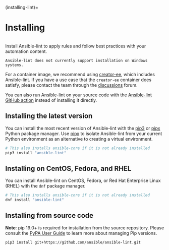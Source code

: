 (installing-lint)=

# Installing

```{contents} Topics

```

Install Ansible-lint to apply rules and follow best practices with your automation content.

```{note}
Ansible-lint does not currently support installation on Windows systems.
```

For a container image, we recommend using [creator-ee](https://github.com/ansible/creator-ee/), which includes Ansible-lint.
If you have a use case that the `creator-ee` container does satisfy, please contact the team through the [discussions](https://github.com/ansible/ansible-lint/discussions) forum.

You can also run Ansible-lint on your source code with the [Ansible-lint GitHub action](https://github.com/marketplace/actions/ansible-lint) instead of installing it directly.

## Installing the latest version

You can install the most recent version of Ansible-lint with the [pip3] or [pipx] Python package manager.
Use [pipx] to isolate Ansible-lint from your current Python environment as an alternative to creating a virtual environment.

```bash
# This also installs ansible-core if it is not already installed
pip3 install "ansible-lint"
```

## Installing on CentOS, Fedora, and RHEL

You can install Ansible-lint on CentOS, Fedora, or Red Hat Enterprise Linux (RHEL) with the `dnf` package manager.

```bash
# This also installs ansible-core if it is not already installed
dnf install "ansible-lint"
```

## Installing from source code

**Note**: pip 19.0+ is required for installation from the source repository.
Please consult the [PyPA User Guide] to learn more about managing Pip versions.

```bash
pip3 install git+https://github.com/ansible/ansible-lint.git
```

[installing_from_source]: https://pypi.org/project/pip/
[pip3]: https://pypi.org/project/pip/
[pipx]: https://pypa.github.io/pipx/
[pypa user guide]: https://packaging.python.org/en/latest/tutorials/installing-packages/#ensure-pip-setuptools-and-wheel-are-up-to-date
